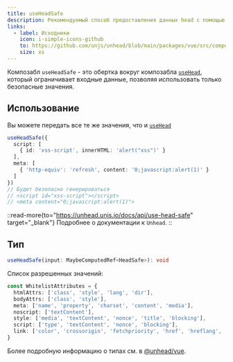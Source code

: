 ```yaml
---
title: useHeadSafe
description: Рекомендуемый способ предоставления данных head с помощью ввода пользователя.
links:
  - label: Исходники
    icon: i-simple-icons-github
    to: https://github.com/unjs/unhead/blob/main/packages/vue/src/composables.ts
    size: xs
---
```


Композабл `useHeadSafe` - это обертка вокруг композабла [`useHead`](/docs/api/composables/use-head), который ограничивает входные данные, позволяя использовать только безопасные значения.

## Использование

Вы можете передать все те же значения, что и [`useHead`](/docs/api/composables/use-head)

```ts
useHeadSafe({
  script: [
    { id: 'xss-script', innerHTML: 'alert("xss")' }
  ],
  meta: [
    { 'http-equiv': 'refresh', content: '0;javascript:alert(1)' }
  ]
})
// Будет безопасно генерироваться
// <script id="xss-script"></script>
// <meta content="0;javascript:alert(1)">
```

::read-more{to="https://unhead.unjs.io/docs/api/use-head-safe" target="_blank"}
Подробнее о документации к `Unhead`.
::

## Тип

```ts
useHeadSafe(input: MaybeComputedRef<HeadSafe>): void
```

Список разрешенных значений:

```ts
const WhitelistAttributes = {
  htmlAttrs: ['class', 'style', 'lang', 'dir'],
  bodyAttrs: ['class', 'style'],
  meta: ['name', 'property', 'charset', 'content', 'media'],
  noscript: ['textContent'],
  style: ['media', 'textContent', 'nonce', 'title', 'blocking'],
  script: ['type', 'textContent', 'nonce', 'blocking'],
  link: ['color', 'crossorigin', 'fetchpriority', 'href', 'hreflang', 'imagesrcset', 'imagesizes', 'integrity', 'media', 'referrerpolicy', 'rel', 'sizes', 'type'],
}
```

Более подробную информацию о типах см. в [@unhead/vue](https://github.com/unjs/unhead/blob/main/packages/vue/src/types/safeSchema.ts).
